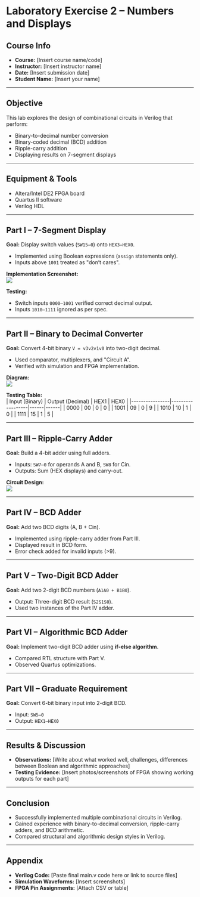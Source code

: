 # Laboratory Exercise 2 – Numbers and Displays

## Course Info
- **Course:** [Insert course name/code]  
- **Instructor:** [Insert instructor name]  
- **Date:** [Insert submission date]  
- **Student Name:** [Insert your name]  

---

## Objective
This lab explores the design of combinational circuits in Verilog that perform:
- Binary-to-decimal number conversion  
- Binary-coded decimal (BCD) addition  
- Ripple-carry addition  
- Displaying results on 7-segment displays  

---

## Equipment & Tools
- Altera/Intel DE2 FPGA board  
- Quartus II software  
- Verilog HDL  

---

## Part I – 7-Segment Display
**Goal:** Display switch values (`SW15–0`) onto `HEX3–HEX0`.  
- Implemented using Boolean expressions (`assign` statements only).  
- Inputs above `1001` treated as "don’t cares".  

**Implementation Screenshot:**  
![](images/part1.png)  

**Testing:**  
- Switch inputs `0000–1001` verified correct decimal output.  
- Inputs `1010–1111` ignored as per spec.  

---

## Part II – Binary to Decimal Converter
**Goal:** Convert 4-bit binary `V = v3v2v1v0` into two-digit decimal.  
- Used comparator, multiplexers, and "Circuit A".  
- Verified with simulation and FPGA implementation.  

**Diagram:**  
![](images/part2_block.png)  

**Testing Table:**  
| Input (Binary) | Output (Decimal) | HEX1 | HEX0 |
|----------------|------------------|------|------|
| 0000 | 00 | 0 | 0 |
| 1001 | 09 | 0 | 9 |
| 1010 | 10 | 1 | 0 |
| 1111 | 15 | 1 | 5 |

---

## Part III – Ripple-Carry Adder
**Goal:** Build a 4-bit adder using full adders.  
- Inputs: `SW7–0` for operands A and B, `SW8` for Cin.  
- Outputs: Sum (HEX displays) and carry-out.  

**Circuit Design:**  
![](images/part3_rtl.png)  

---

## Part IV – BCD Adder
**Goal:** Add two BCD digits (A, B + Cin).  
- Implemented using ripple-carry adder from Part III.  
- Displayed result in BCD form.  
- Error check added for invalid inputs (>9).  

---

## Part V – Two-Digit BCD Adder
**Goal:** Add two 2-digit BCD numbers (`A1A0 + B1B0`).  
- Output: Three-digit BCD result (`S2S1S0`).  
- Used two instances of the Part IV adder.  

---

## Part VI – Algorithmic BCD Adder
**Goal:** Implement two-digit BCD adder using **if-else algorithm**.  
- Compared RTL structure with Part V.  
- Observed Quartus optimizations.  

---

## Part VII – Graduate Requirement
**Goal:** Convert 6-bit binary input into 2-digit BCD.  
- Input: `SW5–0`  
- Output: `HEX1–HEX0`  

---

## Results & Discussion
- **Observations:** [Write about what worked well, challenges, differences between Boolean and algorithmic approaches]  
- **Testing Evidence:** [Insert photos/screenshots of FPGA showing working outputs for each part]  

---

## Conclusion
- Successfully implemented multiple combinational circuits in Verilog.  
- Gained experience with binary-to-decimal conversion, ripple-carry adders, and BCD arithmetic.  
- Compared structural and algorithmic design styles in Verilog.  

---

## Appendix
- **Verilog Code:** [Paste final main.v code here or link to source files]  
- **Simulation Waveforms:** [Insert screenshots]  
- **FPGA Pin Assignments:** [Attach CSV or table]  
